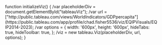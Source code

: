 <script src="https://public.tableau.com/javascripts/api/tableau-2.js"></script>
<div id="tableauViz"></div>
function initializeViz() {
  /var placeholderDiv = document.getElementById("tableauViz");
  /var url = ["http://public.tableau.com/views/WorldIndicators/GDPpercapita"](https://public.tableau.com/app/profile/chad.fisher5536/viz/EQIPVisuals/EQIP2014-2023);
  /var options = {
    width: '600px',
    height: '600px',
    hideTabs: true,
    hideToolbar: true,
  };
  /viz = new tableau.Viz(placeholderDiv, url, options);
}
